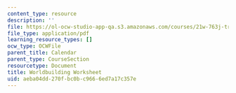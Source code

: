 ```yaml
---
content_type: resource
description: ''
file: https://ol-ocw-studio-app-qa.s3.amazonaws.com/courses/21w-763j-transmedia-storytelling-modern-science-fiction-spring-2014/aeba04dd270fbc0bc9666ed7a17c357e_MIT21W_763JS14_Wrldbuildng.pdf
file_type: application/pdf
learning_resource_types: []
ocw_type: OCWFile
parent_title: Calendar
parent_type: CourseSection
resourcetype: Document
title: Worldbuilding Worksheet
uid: aeba04dd-270f-bc0b-c966-6ed7a17c357e
---
```


